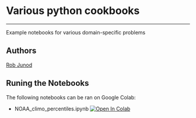 # Various python cookbooks
___

Example notebooks for various domain-specific problems

## Authors
[Rob Junod](https://github.com/rajunod)

## Runing the Notebooks

The following notebooks can be ran on Google Colab:

- NOAA_climo_percentiles.ipynb [![Open In Colab](https://colab.research.google.com/assets/colab-badge.svg)](https://colab.research.google.com/github/rajunod/cookbooks_various/blob/main/NOAA_climo_percentiles.ipynb)
